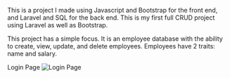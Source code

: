 This is a project I made using Javascript and Bootstrap for the front end, and Laravel and SQL for the back end. This is my first full CRUD project using Laravel as well as Bootstrap.

This project has a simple focus. It is an employee database with the ability to create, view, update, and delete employees. Employees have 2 traits: name and salary. 

Login Page
![Login Page](https://i.imgur.com/hzeukSy.png)
